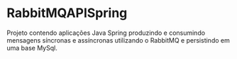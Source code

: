 # RabbitMQAPISpring
Projeto contendo aplicações Java Spring produzindo e consumindo mensagens síncronas e assíncronas utilizando o RabbitMQ e persistindo em uma base MySql.
